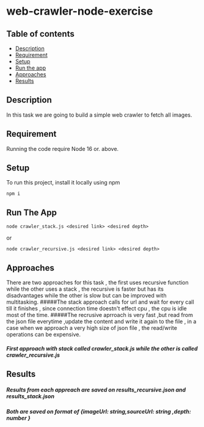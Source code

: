 # web-crawler-node-exercise

## Table of contents
* [Description](#Description)
* [Requirement](#Requirement)
* [Setup](#Setup)
* [Run the app](#Run-The-App)
* [Approaches](#Approaches)
* [Results](#Results)

## Description
In this task we are going to build a simple web crawler to fetch all images.

## Requirement
Running the code require Node 16 or. above.

## Setup
To run this project, install it locally using npm
```
npm i
```
## Run The App
```
node crawler_stack.js <desired link> <desired depth>
```
or
```
node crawler_recursive.js <desired link> <desired depth>
```
## Approaches
There are two approaches for this task , the first uses recursive function while the other uses a stack , the recursive is faster but has its disadvantages
while the other is slow but can be improved with multitasking.
#####The stack approach calls for url and wait for every call till it finishes , since connection time doestn't effect cpu , the cpu is idle most of the time.
#####The recrusive aprroach is very fast ,but read from the json file everytime ,update the content and write it again to the file , in a case when we approach
a very high size of json file , the read/write operations can be expensive.
##### First approach with stack called crawler_stack.js while the other  is called crawler_recursive.js

## Results
##### Results from each appreach are saved on results_recursive.json and results_stack.json
##### Both are saved on format of {imageUrl: string,sourceUrl: string ,depth: number }



